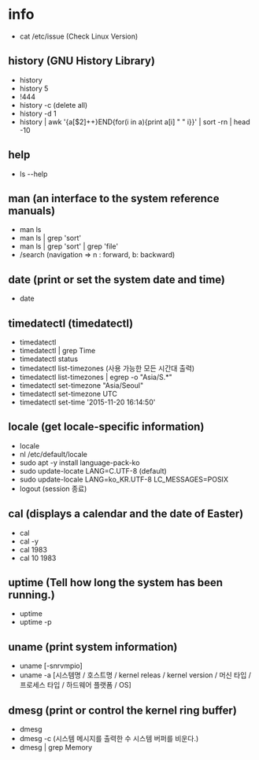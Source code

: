 # info

- cat /etc/issue (Check Linux Version)

## history (GNU History Library)

- history
- history 5
- !444
- history -c (delete all)
- history -d 1
- history | awk '{a[$2]++}END{for(i in a){print a[i] " " i}}' | sort -rn | head -10

## help

- ls --help

## man (an interface to the system reference manuals)

- man ls
- man ls | grep 'sort'
- man ls | grep 'sort' | grep 'file'
- /search (navigation => n : forward, b: backward)

## date (print or set the system date and time)

- date

## timedatectl (timedatectl)

- timedatectl
- timedatectl | grep Time
- timedatectl status
- timedatectl list-timezones (사용 가능한 모든 시간대 출력)
- timedatectl list-timezones |  egrep  -o "Asia/S.*"
- timedatectl set-timezone "Asia/Seoul"
- timedatectl set-timezone UTC
- timedatectl set-time '2015-11-20 16:14:50'

## locale (get locale-specific information)

- locale
- nl /etc/default/locale
- sudo apt -y install language-pack-ko
- sudo update-locate LANG=C.UTF-8 (default)
- sudo update-locale LANG=ko_KR.UTF-8 LC_MESSAGES=POSIX
- logout (session 종료)

## cal (displays a calendar and the date of Easter)

- cal
- cal -y
- cal 1983
- cal 10 1983

## uptime (Tell how long the system has been running.)

- uptime
- uptime -p

## uname (print system information)

- uname [-snrvmpio]
- uname -a [시스템명 / 호스트명 / kernel releas /  kernel version / 머신 타입 / 프로세스 타입 / 하드웨어 플랫폼 / OS]

## dmesg (print or control the kernel ring buffer)

- dmesg
- dmesg -c (시스템 메시지를 출력한 수 시스템 버퍼를 비운다.)
- dmesg | grep Memory
